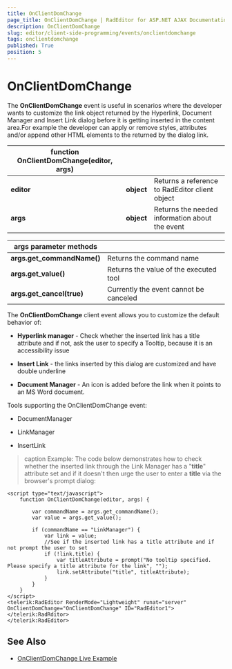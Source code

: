 ```yaml
---
title: OnClientDomChange
page_title: OnClientDomChange | RadEditor for ASP.NET AJAX Documentation
description: OnClientDomChange
slug: editor/client-side-programming/events/onclientdomchange
tags: onclientdomchange
published: True
position: 5
---
```


# OnClientDomChange

The **OnClientDomChange** event is useful in scenarios where the developer wants to customize the link object returned by the Hyperlink, Document Manager and Insert Link dialog before it is getting inserted in the content area.For example the developer can apply or remove styles, attributes and/or append other HTML elements to the returned by the dialog link.

|  **function OnClientDomChange(editor, args)**  |  |  |
| ------ | ------ | ------ |
| **editor** | **object** |Returns a reference to RadEditor client object|
| **args** | **object** |Returns the needed information about the event|


|  **args parameter methods**  |  |
| ------ | ------ |
| **args.get_commandName()** |Returns the command name|
| **args.get_value()** |Returns the value of the executed tool|
| **args.get_cancel(true)** |Currently the event cannot be canceled|

The **OnClientDomChange** client event allows you to customize the default behavior of:

* **Hyperlink manager** - Check whether the inserted link has a title attribute and if not, ask the user to specify a Tooltip, because it is an accessibility issue

* **Insert Link** - the links inserted by this dialog are customized and have double underline

* **Document Manager** - An icon is added before the link when it points to an MS Word document.

Tools supporting the OnClientDomChange event:

* DocumentManager

* LinkManager

* InsertLink

>caption Example: The code below demonstrates how to check whether the inserted link through the Link Manager has a "**title**" attribute set and if it doesn't then urge the user to enter a **title** via the browser's prompt dialog:

````ASP.NET
<script type="text/javascript">
	function OnClientDomChange(editor, args) {

		var commandName = args.get_commandName();
		var value = args.get_value();

		if (commandName == "LinkManager") {
			var link = value;
			//See if the inserted link has a title attribute and if not prompt the user to set
			if (!link.title) {
				var titleAttribute = prompt("No tooltip specified. Please specify a title attribute for the link", "");
				link.setAttribute("title", titleAttribute);
			}
		}
	}
</script>
<telerik:RadEditor RenderMode="Lightweight" runat="server" OnClientDomChange="OnClientDomChange" ID="RadEditor1"></telerik:RadRditor>
</telerik:RadEditor>
````



## See Also

 * [OnClientDomChange Live Example](https://demos.telerik.com/aspnet/prometheus/Editor/Examples/OnClientDomChange/DefaultCS.aspx)

